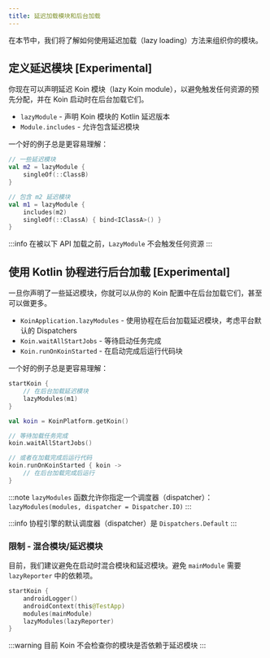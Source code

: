 ```yaml
---
title: 延迟加载模块和后台加载
---
```

在本节中，我们将了解如何使用延迟加载（lazy loading）方法来组织你的模块。

## 定义延迟模块 [Experimental]

你现在可以声明延迟 Koin 模块（lazy Koin module），以避免触发任何资源的预先分配，并在 Koin 启动时在后台加载它们。

- `lazyModule` - 声明 Koin 模块的 Kotlin 延迟版本
- `Module.includes` - 允许包含延迟模块

一个好的例子总是更容易理解：

```kotlin
// 一些延迟模块
val m2 = lazyModule {
    singleOf(::ClassB)
}

// 包含 m2 延迟模块
val m1 = lazyModule {
    includes(m2)
    singleOf(::ClassA) { bind<IClassA>() }
}
```

:::info
    在被以下 API 加载之前，`LazyModule` 不会触发任何资源
:::

## 使用 Kotlin 协程进行后台加载 [Experimental]

一旦你声明了一些延迟模块，你就可以从你的 Koin 配置中在后台加载它们，甚至可以做更多。

- `KoinApplication.lazyModules` - 使用协程在后台加载延迟模块，考虑平台默认的 Dispatchers
- `Koin.waitAllStartJobs` - 等待启动任务完成
- `Koin.runOnKoinStarted` - 在启动完成后运行代码块

一个好的例子总是更容易理解：

```kotlin
startKoin {
    // 在后台加载延迟模块
    lazyModules(m1)
}

val koin = KoinPlatform.getKoin()

// 等待加载任务完成
koin.waitAllStartJobs()

// 或者在加载完成后运行代码
koin.runOnKoinStarted { koin ->
    // 在后台加载完成后运行
}
```

:::note
    `lazyModules` 函数允许你指定一个调度器（dispatcher）：`lazyModules(modules, dispatcher = Dispatcher.IO)`
:::

:::info
    协程引擎的默认调度器（dispatcher）是 `Dispatchers.Default`
:::

### 限制 - 混合模块/延迟模块

目前，我们建议避免在启动时混合模块和延迟模块。避免 `mainModule` 需要 `lazyReporter` 中的依赖项。

```kotlin
startKoin {
    androidLogger()
    androidContext(this@TestApp)
    modules(mainModule)
    lazyModules(lazyReporter)
}
```

:::warning
目前 Koin 不会检查你的模块是否依赖于延迟模块
:::
